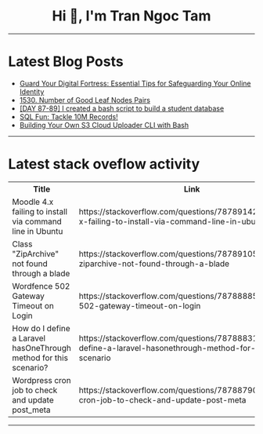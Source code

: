 <h1 align="center">Hi 👋, I'm Tran Ngoc Tam</h1>

---

# Latest Blog Posts 
<!-- BLOG-POST-LIST:START -->
- [Guard Your Digital Fortress: Essential Tips for Safeguarding Your Online Identity](https://dev.to/verifyvault/guard-your-digital-fortress-essential-tips-for-safeguarding-your-online-identity-5g98)
- [1530. Number of Good Leaf Nodes Pairs](https://dev.to/mdarifulhaque/1530-number-of-good-leaf-nodes-pairs-3b3n)
- [[DAY 87-89] I created a bash script to build a student database](https://dev.to/thomascansino/day-87-89-i-created-a-bash-script-to-build-a-student-database-444p)
- [SQL Fun: Tackle 10M Records!](https://dev.to/squad_team_986b85db08e8d2/sql-fun-tackle-10m-records-a19)
- [Building Your Own S3 Cloud Uploader CLI with Bash](https://dev.to/nlankwei5/building-your-own-s3-cloud-uploader-cli-with-bash-2jek)
<!-- BLOG-POST-LIST:END -->

---

# Latest stack oveflow activity
<table>
  <tr><th>Title</th><th>Link</th></tr>
  <!-- STACKOVERFLOW:START --><tr><td>Moodle 4.x failing to install via command line in Ubuntu</td><td>https://stackoverflow.com/questions/78789142/moodle-4-x-failing-to-install-via-command-line-in-ubuntu</td></tr><tr><td>Class &quot;ZipArchive&quot; not found through a blade</td><td>https://stackoverflow.com/questions/78789105/class-ziparchive-not-found-through-a-blade</td></tr><tr><td>Wordfence 502 Gateway Timeout on Login</td><td>https://stackoverflow.com/questions/78788885/wordfence-502-gateway-timeout-on-login</td></tr><tr><td>How do I define a Laravel hasOneThrough method for this scenario?</td><td>https://stackoverflow.com/questions/78788831/how-do-i-define-a-laravel-hasonethrough-method-for-this-scenario</td></tr><tr><td>Wordpress cron job to check and update post_meta</td><td>https://stackoverflow.com/questions/78788790/wordpress-cron-job-to-check-and-update-post-meta</td></tr><!-- STACKOVERFLOW:END -->
</table>

---


